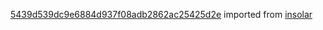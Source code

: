 [5439d539dc9e6884d937f08adb2862ac25425d2e](https://github.com/insolar/insolar/commit/5439d539dc9e6884d937f08adb2862ac25425d2e) imported from [insolar](https://github.com/insolar/insolar)
